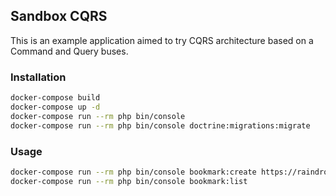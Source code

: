 ## Sandbox CQRS

This is an example application aimed to try CQRS architecture based on
a Command and Query buses.

### Installation

```bash
docker-compose build
docker-compose up -d
docker-compose run --rm php bin/console
docker-compose run --rm php bin/console doctrine:migrations:migrate
```

### Usage

```bash
docker-compose run --rm php bin/console bookmark:create https://raindrop.io/
docker-compose run --rm php bin/console bookmark:list
```
